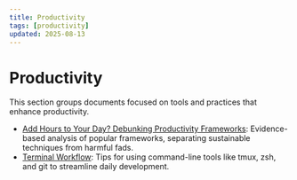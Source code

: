 ```yaml
---
title: Productivity
tags: [productivity]
updated: 2025-08-13
---
```


# Productivity

This section groups documents focused on tools and practices that enhance productivity.

- [Add Hours to Your Day? Debunking Productivity Frameworks](../add-hours-to-your-day.md): Evidence-based analysis of popular frameworks, separating sustainable techniques from harmful fads.
- [Terminal Workflow](../terminal-workflow/index.md): Tips for using command-line tools like tmux, zsh, and git to streamline daily development.

